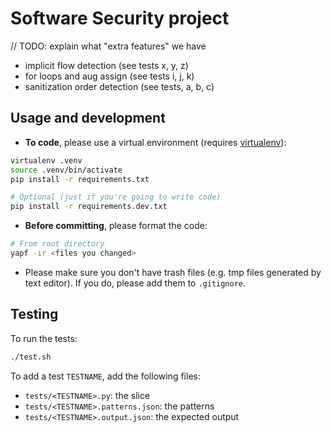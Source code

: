 # Software Security project

// TODO: explain what "extra features" we have
- implicit flow detection (see tests x, y, z)
- for loops and aug assign (see tests i, j, k)
- sanitization order detection (see tests, a, b, c)

## Usage and development

- **To code**, please use a virtual environment (requires [virtualenv](https://virtualenv.pypa.io/en/latest/)):

```bash
virtualenv .venv
source .venv/bin/activate
pip install -r requirements.txt

# Optional (just if you're going to write code)
pip install -r requirements.dev.txt
```

- **Before committing**, please format the code:

```bash
# From root directory
yapf -ir <files you changed>
```

- Please make sure you don't have trash files (e.g. tmp files generated by
text editor). If you do, please add them to `.gitignore`.

## Testing

To run the tests:

```bash
./test.sh
```

To add a test `TESTNAME`, add the following files:

- `tests/<TESTNAME>.py`: the slice
- `tests/<TESTNAME>.patterns.json`: the patterns
- `tests/<TESTNAME>.output.json`: the expected output

